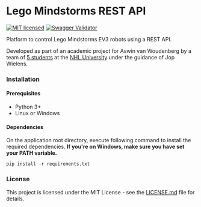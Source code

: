 # Lego Mindstorms REST API
[![MIT licensed](https://img.shields.io/badge/license-MIT-blue.svg)](LICENSE.md)
[![Swagger Validator](https://img.shields.io/swagger/valid/2.0/https/kleisauke.github.io/EV3-API/api-docs.json.svg)](https://kleisauke.github.io/EV3-API/)

Platform to control Lego Mindstorms EV3 robots using a REST API. 

Developed as part of an academic project for Aswin van Woudenberg by a team of [5 students](AUTHORS.md) at the [NHL University](https://www.nhl.nl/) under the guidance of Jop Wielens.

### Installation
#### Prerequisites
- Python 3+
- Linux or Windows

#### Dependencies
On the application root directory, execute following command to install the required dependencies. **If you're on Windows, make sure you have set your PATH variable.**
```shell
pip install -r requirements.txt
```

### License
This project is licensed under the MIT License - see the [LICENSE.md](LICENSE.md) file for details.